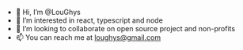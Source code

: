 - 👋 Hi, I’m @LouGhys
- 👀 I’m interested in react, typescript and node
- 💞️ I’m looking to collaborate on open source project and non-profits
- 📫 You can reach me at loughys@gmail.com

<!---
LouGhys/LouGhys is a ✨ special ✨ repository because its `README.md` (this file) appears on your GitHub profile.
You can click the Preview link to take a look at your changes.
--->

